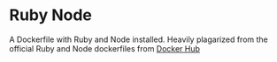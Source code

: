 # Ruby Node

A Dockerfile with Ruby and Node installed. Heavily plagarized from the official Ruby and Node dockerfiles from [Docker Hub](http://hub.docker.com)
